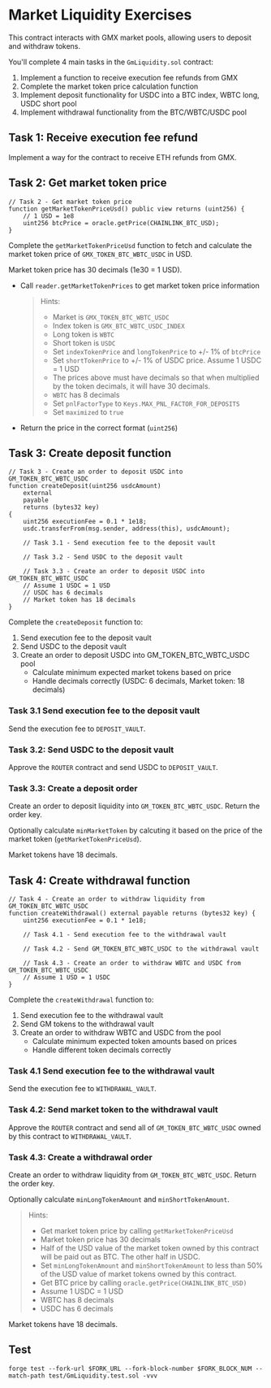 # Market Liquidity Exercises

This contract interacts with GMX market pools, allowing users to deposit and withdraw tokens.

You'll complete 4 main tasks in the `GmLiquidity.sol` contract:

1. Implement a function to receive execution fee refunds from GMX
2. Complete the market token price calculation function
3. Implement deposit functionality for USDC into a BTC index, WBTC long, USDC short pool
4. Implement withdrawal functionality from the BTC/WBTC/USDC pool

## Task 1: Receive execution fee refund

Implement a way for the contract to receive ETH refunds from GMX.

## Task 2: Get market token price

```solidity
// Task 2 - Get market token price
function getMarketTokenPriceUsd() public view returns (uint256) {
    // 1 USD = 1e8
    uint256 btcPrice = oracle.getPrice(CHAINLINK_BTC_USD);
}
```

Complete the `getMarketTokenPriceUsd` function to fetch and calculate the market token price of `GMX_TOKEN_BTC_WBTC_USDC` in USD.

Market token price has 30 decimals (1e30 = 1 USD).

- Call `reader.getMarketTokenPrices` to get market token price information
  > Hints:
  >
  > - Market is `GMX_TOKEN_BTC_WBTC_USDC`
  > - Index token is `GMX_BTC_WBTC_USDC_INDEX`
  > - Long token is `WBTC`
  > - Short token is `USDC`
  > - Set `indexTokenPrice` and `longTokenPrice` to +/- 1% of `btcPrice`
  > - Set `shortTokenPrice` to +/- 1% of USDC price. Assume 1 USDC = 1 USD
  > - The prices above must have decimals so that when multiplied by the token decimals, it will have 30 decimals.
  > - `WBTC` has 8 decimals
  > - Set `pnlFactorType` to `Keys.MAX_PNL_FACTOR_FOR_DEPOSITS`
  > - Set `maximized` to `true`
- Return the price in the correct format (`uint256`)

## Task 3: Create deposit function

```solidity
// Task 3 - Create an order to deposit USDC into GM_TOKEN_BTC_WBTC_USDC
function createDeposit(uint256 usdcAmount)
    external
    payable
    returns (bytes32 key)
{
    uint256 executionFee = 0.1 * 1e18;
    usdc.transferFrom(msg.sender, address(this), usdcAmount);

    // Task 3.1 - Send execution fee to the deposit vault

    // Task 3.2 - Send USDC to the deposit vault

    // Task 3.3 - Create an order to deposit USDC into GM_TOKEN_BTC_WBTC_USDC
    // Assume 1 USDC = 1 USD
    // USDC has 6 decimals
    // Market token has 18 decimals
}
```

Complete the `createDeposit` function to:

1. Send execution fee to the deposit vault
2. Send USDC to the deposit vault
3. Create an order to deposit USDC into GM_TOKEN_BTC_WBTC_USDC pool
   - Calculate minimum expected market tokens based on price
   - Handle decimals correctly (USDC: 6 decimals, Market token: 18 decimals)

### Task 3.1 Send execution fee to the deposit vault

Send the execution fee to `DEPOSIT_VAULT`.

### Task 3.2: Send USDC to the deposit vault

Approve the `ROUTER` contract and send USDC to `DEPOSIT_VAULT`.

### Task 3.3: Create a deposit order

Create an order to deposit liquidity into `GM_TOKEN_BTC_WBTC_USDC`. Return the order key.

Optionally calculate `minMarketToken` by calcuting it based on the price of the market token (`getMarketTokenPriceUsd`).

Market tokens have 18 decimals.

## Task 4: Create withdrawal function

```solidity
// Task 4 - Create an order to withdraw liquidity from GM_TOKEN_BTC_WBTC_USDC
function createWithdrawal() external payable returns (bytes32 key) {
    uint256 executionFee = 0.1 * 1e18;

    // Task 4.1 - Send execution fee to the withdrawal vault

    // Task 4.2 - Send GM_TOKEN_BTC_WBTC_USDC to the withdrawal vault

    // Task 4.3 - Create an order to withdraw WBTC and USDC from GM_TOKEN_BTC_WBTC_USDC
    // Assume 1 USD = 1 USDC
}
```

Complete the `createWithdrawal` function to:

1. Send execution fee to the withdrawal vault
2. Send GM tokens to the withdrawal vault
3. Create an order to withdraw WBTC and USDC from the pool
   - Calculate minimum expected token amounts based on prices
   - Handle different token decimals correctly

### Task 4.1 Send execution fee to the withdrawal vault

Send the execution fee to `WITHDRAWAL_VAULT`.

### Task 4.2: Send market token to the withdrawal vault

Approve the `ROUTER` contract and send all of `GM_TOKEN_BTC_WBTC_USDC` owned by this contract to `WITHDRAWAL_VAULT`.

### Task 4.3: Create a withdrawal order

Create an order to withdraw liquidity from `GM_TOKEN_BTC_WBTC_USDC`. Return the order key.

Optionally calculate `minLongTokenAmount` and `minShortTokenAmount`.

> Hints:
>
> - Get market token price by calling `getMarketTokenPriceUsd`
> - Market token price has 30 decimals
> - Half of the USD value of the market token owned by this contract will be paid out as BTC. The other half in USDC.
> - Set `minLongTokenAmount` and `minShortTokenAmount` to less than 50% of the USD value of market tokens owned by this contract.
> - Get BTC price by calling `oracle.getPrice(CHAINLINK_BTC_USD)`
> - Assume 1 USDC = 1 USD
> - WBTC has 8 decimals
> - USDC has 6 decimals

Market tokens have 18 decimals.

## Test

```shell
forge test --fork-url $FORK_URL --fork-block-number $FORK_BLOCK_NUM --match-path test/GmLiquidity.test.sol -vvv
```
